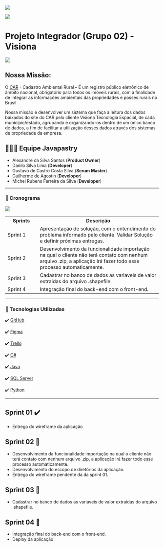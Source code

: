 <p><img src="https://img.shields.io/badge/status%20do%20projeto-em%20progresso-yellow?style=for-the-badge&logo=appveyor"></p>
       <p><img src="https://img.shields.io/badge/Sprint%20atual-Sprint%201-blue?style=for-the-badge&logo=appveyor"></p>
       <p>

# Projeto Integrador (Grupo 02)  - Visiona  
<img src="https://uploaddeimagens.com.br/images/003/155/335/full/Imagem5.png?1616876472" >

## Nossa Missão: 

O [CAR](https://www.car.gov.br/#/) - Cadastro Ambiental Rural – É um registro público eletrônico de âmbito nacional, obrigatório para todos os imóveis rurais, com a finalidade de integrar as informações ambientais das propriedades e posses rurais no Brasil.

Nossa missão é desenvolver um sistema que faça a leitura dos dados baixados do site do CAR pelo cliente Visiona Tecnologia Espacial, de cada município/estado, agrupando e organizando-os dentro de um único banco de dados, a fim de facilitar a utilização desses dados através dos sistemas de propriedade da empresa.


 ## 👨🏽‍🎓 Equipe Javapastry
 
- Alexandre da Silva Santos (**Product Owner**)
- Danilo Silva Lima (**Developer**)
- Gustavo de Castro Costa Silva (**Scrum Master**)
- Guilherme de Agostin (**Developer**)
- Michel Rubens Ferreira da Silva (**Developer**)

---

### 📅 Cronograma

<p><img src="https://i.imgur.com/WZ95KSd.png" /></p>

<table>
 <tbody>
  <tr>
   <th width="90px">Sprints</th>
   <th>Descrição</th>
  </tr>
 <tr>
  <td>Sprint 1</td>
  <td>Apresentação de solução, com o entendimento do problema informado pelo cliente. Validar Solução e definir próximas entregas.</td>
 </tr>
 <tr>
  <td>Sprint 2</td>
  <td>Desenvolvimento da funcionalidade importação na qual o cliente não terá contato com nenhum arquivo .zip, a aplicação irá fazer todo esse processo automaticamente.</td>
 </tr>
 <tr>
  <td>Sprint 3</td>
  <td>Cadastrar no banco de dados as variaveis de valor extraidas do arquivo .shapefile.</td>
 </tr>
 <tr>
  <td>Sprint 4</td>
  <td>Integração final do back-end com o front-end.</td>
 </tr>
 </tbody>
 </table>

---

### 🚀 Tecnologias Utilizadas

✔️ [GitHub](https://github.com/gustavocastrow/pi-fatec)

✔️ [Figma](https://figma.com)

✔️ [Trello](https://trello.com/b/kc4YAQqv)

✔️ [C#]()

✔️ [Java]()

✔️ [SQL Server]()

✔️ [Python]()

---

## Sprint 01 ✔️
   - Entrega do wireframe da aplicação 
## Sprint 02 🚧
   - Desenvolvimento da funcionalidade importação na qual o cliente não terá contato com nenhum arquivo .zip, a aplicação irá fazer todo esse processo automaticamente.
   - Desenvolvimento do escopo de diretórios da aplicação.
   - Entrega do wireframe pendente da da sprint 01.
## Sprint 03 🚧
   - Cadastrar no banco de dados as variaveis de valor extraidas do arquivo .shapefile.
## Sprint 04 🚧
   - Integração final do back-end com o front-end.
   - Deploy da aplicação.
